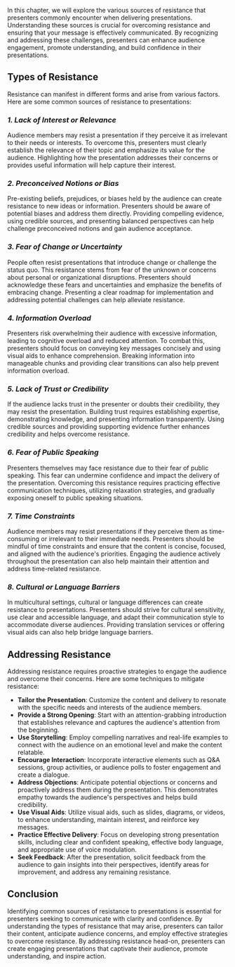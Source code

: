 
In this chapter, we will explore the various sources of resistance that presenters commonly encounter when delivering presentations. Understanding these sources is crucial for overcoming resistance and ensuring that your message is effectively communicated. By recognizing and addressing these challenges, presenters can enhance audience engagement, promote understanding, and build confidence in their presentations.

**Types of Resistance**
-----------------------

Resistance can manifest in different forms and arise from various factors. Here are some common sources of resistance to presentations:

### *1. Lack of Interest or Relevance*

Audience members may resist a presentation if they perceive it as irrelevant to their needs or interests. To overcome this, presenters must clearly establish the relevance of their topic and emphasize its value for the audience. Highlighting how the presentation addresses their concerns or provides useful information will help capture their interest.

### *2. Preconceived Notions or Bias*

Pre-existing beliefs, prejudices, or biases held by the audience can create resistance to new ideas or information. Presenters should be aware of potential biases and address them directly. Providing compelling evidence, using credible sources, and presenting balanced perspectives can help challenge preconceived notions and gain audience acceptance.

### *3. Fear of Change or Uncertainty*

People often resist presentations that introduce change or challenge the status quo. This resistance stems from fear of the unknown or concerns about personal or organizational disruptions. Presenters should acknowledge these fears and uncertainties and emphasize the benefits of embracing change. Presenting a clear roadmap for implementation and addressing potential challenges can help alleviate resistance.

### *4. Information Overload*

Presenters risk overwhelming their audience with excessive information, leading to cognitive overload and reduced attention. To combat this, presenters should focus on conveying key messages concisely and using visual aids to enhance comprehension. Breaking information into manageable chunks and providing clear transitions can also help prevent information overload.

### *5. Lack of Trust or Credibility*

If the audience lacks trust in the presenter or doubts their credibility, they may resist the presentation. Building trust requires establishing expertise, demonstrating knowledge, and presenting information transparently. Using credible sources and providing supporting evidence further enhances credibility and helps overcome resistance.

### *6. Fear of Public Speaking*

Presenters themselves may face resistance due to their fear of public speaking. This fear can undermine confidence and impact the delivery of the presentation. Overcoming this resistance requires practicing effective communication techniques, utilizing relaxation strategies, and gradually exposing oneself to public speaking situations.

### *7. Time Constraints*

Audience members may resist presentations if they perceive them as time-consuming or irrelevant to their immediate needs. Presenters should be mindful of time constraints and ensure that the content is concise, focused, and aligned with the audience's priorities. Engaging the audience actively throughout the presentation can also help maintain their attention and address time-related resistance.

### *8. Cultural or Language Barriers*

In multicultural settings, cultural or language differences can create resistance to presentations. Presenters should strive for cultural sensitivity, use clear and accessible language, and adapt their communication style to accommodate diverse audiences. Providing translation services or offering visual aids can also help bridge language barriers.

**Addressing Resistance**
-------------------------

Addressing resistance requires proactive strategies to engage the audience and overcome their concerns. Here are some techniques to mitigate resistance:

* **Tailor the Presentation**: Customize the content and delivery to resonate with the specific needs and interests of the audience members.
* **Provide a Strong Opening**: Start with an attention-grabbing introduction that establishes relevance and captures the audience's attention from the beginning.
* **Use Storytelling**: Employ compelling narratives and real-life examples to connect with the audience on an emotional level and make the content relatable.
* **Encourage Interaction**: Incorporate interactive elements such as Q\&A sessions, group activities, or audience polls to foster engagement and create a dialogue.
* **Address Objections**: Anticipate potential objections or concerns and proactively address them during the presentation. This demonstrates empathy towards the audience's perspectives and helps build credibility.
* **Use Visual Aids**: Utilize visual aids, such as slides, diagrams, or videos, to enhance understanding, maintain interest, and reinforce key messages.
* **Practice Effective Delivery**: Focus on developing strong presentation skills, including clear and confident speaking, effective body language, and appropriate use of voice modulation.
* **Seek Feedback**: After the presentation, solicit feedback from the audience to gain insights into their perspectives, identify areas for improvement, and address any remaining resistance.

**Conclusion**
--------------

Identifying common sources of resistance to presentations is essential for presenters seeking to communicate with clarity and confidence. By understanding the types of resistance that may arise, presenters can tailor their content, anticipate audience concerns, and employ effective strategies to overcome resistance. By addressing resistance head-on, presenters can create engaging presentations that captivate their audience, promote understanding, and inspire action.

